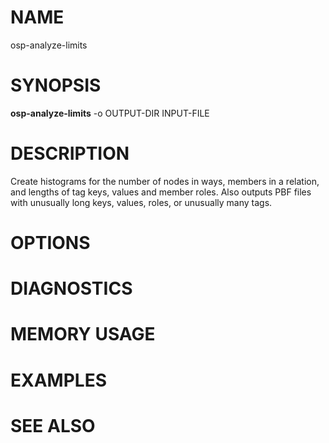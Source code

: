 
# NAME

osp-analyze-limits

# SYNOPSIS

**osp-analyze-limits** -o OUTPUT-DIR INPUT-FILE

# DESCRIPTION

Create histograms for the number of nodes in ways, members in a relation, and
lengths of tag keys, values and member roles. Also outputs PBF files with
unusually long keys, values, roles, or unusually many tags.

# OPTIONS

# DIAGNOSTICS

# MEMORY USAGE

# EXAMPLES

# SEE ALSO

